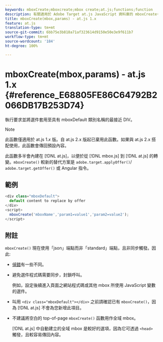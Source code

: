 ```yaml
---
keywords: mboxCreate;mboxcreate;mbox create;at.js;functions;function
description: 有關適用於 Adobe Target at.js JavaScript 資料庫的 mboxCreate(mbox,params) 函數的資訊。
title: mboxCreate(mbox,params) - at.js 1.x
feature: at.js
translation-type: tm+mt
source-git-commit: 6bb75e3b818a71af323614d9150e50e3e9f611b7
workflow-type: tm+mt
source-wordcount: '184'
ht-degree: 100%

---
```



# mboxCreate(mbox,params) - at.js 1.x {#reference_E68805FE86C64792B2066DB17B253D74}

執行要求並將選件套用至具有 mboxDefault 類別名稱的最接近 DIV。

>[!NOTE]
>
>此函數僅適用於 at.js 1.*x* 版。自 at.js 2.x 版起已棄用此函數。如果與 at.js 2.x 搭配使用，此函數會傳回預設內容。

此函數多半會內建在 [!DNL at.js]，以便於從 [!DNL mbox.js] 到 [!DNL at.js] 的轉變。`mboxCreate()` 較新的替代方案是 `adobe.target.applyOffer()`/ `adobe.target.getOffer()` 或 Angular 指令。

## 範例

```javascript
<div class="mboxDefault"> 
  default content to replace by offer 
</div> 
<script> 
  mboxCreate('mboxName','param1=value1','param2=value2'); 
</script>
```

## 附註

`mboxCreate()` 現在使用「json」端點而非「standard」端點，且非同步觸發。因此:

* [偵錯](/help/c-implementing-target/c-implementing-target-for-client-side-web/c-target-debugging-atjs/target-debugging-atjs.md#concept_CAE591DA8C404C22917584ECD4F7494F)有一些不同。
* 避免選件程式碼需要同步，封鎖呼叫。

   例如，設定後續進入頁面之網站程式碼或其他 mbox 所使用 JavaScript 變數的選件。

* 叫用 `<div class="mboxDefault"></div>` 之前請確認已有 `mboxCreate()`，因為 [!DNL at.js] 不會為您新增此項目。

* 不建議將空白的 top-of-page `mboxCreate()` 函數用作全域 mbox。

   [!DNL at.js] 中自動建立的全域 mbox 是較好的選項，因為它可透過 `<head>` 觸發，且較容易傳回內容。